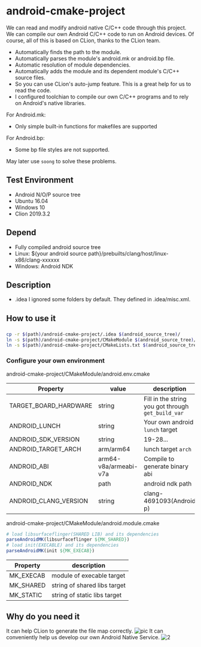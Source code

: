 # android-cmake-project

We can read and modify android native C/C++ code through this project.
We can compile our own Android C/C++ code to run on Android devices.
Of course, all of this is based on CLion, thanks to the CLion team.

* Automatically finds the path to the module.
* Automatically parses the module's android.mk or android.bp file.
* Automatic resolution of module dependencies.
* Automatically adds the module and its dependent module's C/C++ source files.
* So you can use CLion's auto-jump feature. This is a great help for us to read the code.
* I configured toolchian to compile our own C/C++ programs and to rely on Android's native libraries.

For Android.mk:
* Only simple built-in functions for makefiles are supported

For Android.bp:
* Some bp file styles are not supported.

May later use `soong` to solve these problems.

## Test Environment
- Android N/O/P source tree
- Ubuntu 16.04
- Windows 10
- Clion 2019.3.2

## Depend
- Fully compiled android source tree
- Linux: ${your android source path}/prebuilts/clang/host/linux-x86/clang-xxxxxx
- Windows: Android NDK

## Description
* .idea
I ignored some folders by default. They defined in .idea/misc.xml.

## How to use it
### 
```bash
cp -r $(path)/android-cmake-project/.idea $(android_source_tree)/
ln -s $(path)/android-cmake-project/CMakeModule $(android_source_tree)/CMakeModule
ln -s $(path)/android-cmake-project/CMakeLists.txt $(android_source_tree)/CMakeLists.txt
```
### Configure your own environment
android-cmake-project/CMakeModule/android.env.cmake

|        Property         |   value   | description |
| ----------------------- | --------- | ----------- |
|  TARGET_BOARD_HARDWARE  |  string   | Fill in the string you got through `get_build_var` |
|  ANDROID_LUNCH          |  string   | Your own android `lunch` target    |
|  ANDROID_SDK_VERSION    |  string   | 19-28...    |
|  ANDROID_TARGET_ARCH    | arm/arm64 | lunch target `arch`    |
|  ANDROID_ABI            | arm64-v8a/armeabi-v7a | Compile to generate binary abi |
|  ANDROID_NDK            | path      | android ndk path |
|  ANDROID_CLANG_VERSION  | string    | clang-4691093(Android p) |

android-cmake-project/CMakeModule/android.module.cmake
```cmake
# load libsurfaceflinger(SHARED LIB) and its dependencies
parseAndroidMK(libsurfaceflinger ${MK_SHARED})
# load init(EXECABLE) and its dependencies
parseAndroidMK(init ${MK_EXECAB})
```
|    Property     | description |
| --------------- | ----------- |
|    MK_EXECAB    |   module of execable target    |
|    MK_SHARED    |   string of shared libs target |
|    MK_STATIC    |   string of static libs target |

## Why do you need it
It can help CLion to generate the file map correctly.
![pic](https://www.lili.kim/2018/11/24/android/Use%20CLion%20import%20Android%20code/test.png)
It can conveniently help us develop our own Android Native Service.
![2](https://www.lili.kim/2018/11/24/android/Use%20CLion%20import%20Android%20code/test2.png)